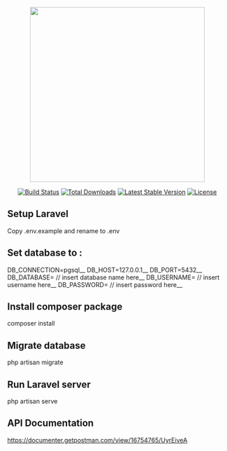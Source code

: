 <p align="center"><a href="https://laravel.com" target="_blank"><img src="https://raw.githubusercontent.com/laravel/art/master/logo-lockup/5%20SVG/2%20CMYK/1%20Full%20Color/laravel-logolockup-cmyk-red.svg" width="400"></a></p>

<p align="center">
<a href="https://travis-ci.org/laravel/framework"><img src="https://travis-ci.org/laravel/framework.svg" alt="Build Status"></a>
<a href="https://packagist.org/packages/laravel/framework"><img src="https://img.shields.io/packagist/dt/laravel/framework" alt="Total Downloads"></a>
<a href="https://packagist.org/packages/laravel/framework"><img src="https://img.shields.io/packagist/v/laravel/framework" alt="Latest Stable Version"></a>
<a href="https://packagist.org/packages/laravel/framework"><img src="https://img.shields.io/packagist/l/laravel/framework" alt="License"></a>
</p>

## Setup Laravel

Copy .env.example and rename to .env
## Set database to :
DB_CONNECTION=pgsql__
DB_HOST=127.0.0.1__
DB_PORT=5432__
DB_DATABASE= // insert database name here__
DB_USERNAME= // insert username here__
DB_PASSWORD= // insert password here__
## Install composer package
composer install
## Migrate database
php artisan migrate
## Run Laravel server
php artisan serve
## API Documentation
https://documenter.getpostman.com/view/16754765/UyrEiveA